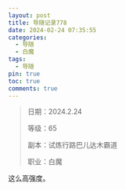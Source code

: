 ```yaml
---
layout: post
title: 导随记录778
date: 2024-02-24 07:35:55
categories:
  - 导随
  - 白魔
tags:
  - 导随
pin: true
toc: true
comments: true
---
```

> 日期：2024.2.24
>
> 等级：65
>
> 副本：试炼行路巴儿达木霸道
>
> 职业：白魔

这么高强度。